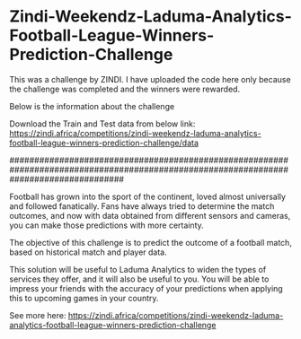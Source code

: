 # Zindi-Weekendz-Laduma-Analytics-Football-League-Winners-Prediction-Challenge

This was a challenge by ZINDI. I have uploaded the code here only because the challenge was completed and the winners were rewarded.

Below is the information about the challenge

Download the Train and Test data from below link: https://zindi.africa/competitions/zindi-weekendz-laduma-analytics-football-league-winners-prediction-challenge/data

#######################################################################################################################################


Football has grown into the sport of the continent, loved almost universally and followed fanatically. Fans have always tried to determine the match outcomes, and now with data obtained from different sensors and cameras, you can make those predictions with more certainty.

The objective of this challenge is to predict the outcome of a football match, based on historical match and player data.

This solution will be useful to Laduma Analytics to widen the types of services they offer, and it will also be useful to you. You will be able to impress your friends with the accuracy of your predictions when applying this to upcoming games in your country.

See more here: https://zindi.africa/competitions/zindi-weekendz-laduma-analytics-football-league-winners-prediction-challenge
